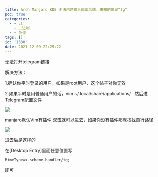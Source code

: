 ```yaml
---
title: Arch Manjaro KDE 无法创建输入输出后端。未知的协议“tg”
poc: true
categories:
  - - ctf
    - 二进制
  - - 杂谈
tags: []
id: '1330'
date: 2021-12-09 22:29:22
---
```


无法打开telegram链接

解决方法：

1.确认你平时登录的用户，如果是root用户，这个帖子对你无效

2.如果平时是用普通用户的话，vim ~/.local/share/applications/   然后进Telegram配置文件

![](https://raw.githubusercontent.com/Valkierja/ALLPIC/main/img/202303172056064.png)

manjaro默认Vim有插件,双击就可以进去，如果你没有插件那就找找自行路径

![](https://raw.githubusercontent.com/Valkierja/ALLPIC/main/img/202303181101309.png)

进去后是这样的

在\[Desktop Entry\]里面任意位置写

```
MimeType=x-scheme-handler/tg;
```

即可